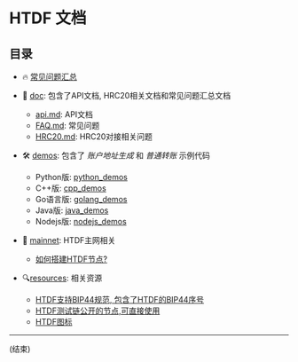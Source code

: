 # HTDF 文档

## 目录
- 🔥 [常见问题汇总](./doc/FAQ.md#目录)

- 📜 [doc](./doc): 包含了API文档, HRC20相关文档和常见问题汇总文档
  - [api.md](./doc/api.md): API文档 
  - [FAQ.md](./doc/FAQ.md): 常见问题
  - [HRC20.md](./doc/HRC20.md): HRC20对接相关问题

- 🛠 [demos](./demos): 包含了 *账户地址生成* 和 *普通转账* 示例代码
  - Python版: [python_demos](./demos/python_demos/)  
  - C++版: [cpp_demos](./demos/cpp_demos/) 
  - Go语言版: [golang_demos](./demos/golang_demos/)  
  - Java版: [java_demos](./demos/java_demos/) 
  - Nodejs版: [nodejs_demos](./demos/nodejs_demos/)  

- 🔌 [mainnet](./mainnet): HTDF主网相关
  - [如何搭建HTDF节点?](./mainnet/README.md)

- 🔍[resources](./resources): 相关资源
  - [HTDF支持BIP44规范, 包含了HTDF的BIP44序号](./resources/htdf_bip44.md)
  - [HTDF测试链公开的节点,可直接使用](./resources/htdf_testnet_nodes.md)
  - [HTDF图标](./resources/htdf_logo.png)


---
(结束)